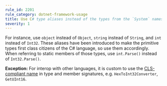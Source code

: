 ```yaml
---
rule_id: 2201
rule_category: dotnet-framework-usage
title: Use C# type aliases instead of the types from the `System` namespace
severity: 1
---
```

For instance, use `object` instead of `Object`, `string` instead of `String`, and `int` instead of `Int32`. These aliases have been introduced to make the primitive types first class citizens of the C# language, so use them accordingly. When referring to static members of those types, use `int.Parse()` instead of `Int32.Parse()`.

**Exception:** For interop with other languages, it is custom to use the [CLS-compliant name](https://docs.microsoft.com/en-us/dotnet/standard/common-type-system) in type and member signatures, e.g. `HexToInt32Converter`, `GetUInt16`.
